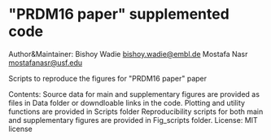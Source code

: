 # "PRDM16 paper" supplemented code

Author&Maintainer: Bishoy Wadie bishoy.wadie@embl.de
Mostafa Nasr mostafanasr@usf.edu

Scripts to reproduce the figures for "PRDM16 paper" paper

Contents:
Source data for main and supplementary figures are provided as files in Data folder or downdloable links in the code.
Plotting and utility functions are provided in Scripts folder
Reproducibility scripts for both main and supplementary figures are provided in Fig_scripts folder.
License:
MIT license
